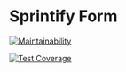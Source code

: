 # Sprintify Form

[![Maintainability](https://api.codeclimate.com/v1/badges/fa6a2944147990456773/maintainability)](https://codeclimate.com/github/Witify/formly/maintainability)

[![Test Coverage](https://api.codeclimate.com/v1/badges/fa6a2944147990456773/test_coverage)](https://codeclimate.com/github/Witify/formly/test_coverage)
